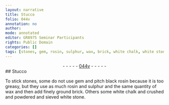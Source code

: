 ```yaml
---
layout: narrative
title: Stucco
folio: 044v
annotation: no
author:
mode: annotated
editor: GR8975 Seminar Participants
rights: Public Domain
categories: []
tags: [stones, gem, rosin, sulphur, wax, brick, white chalk, white stone]
---
```


 <div class="folio" align="center">- - - - - <a href="http://gallica.bnf.fr/ark:/12148/btv1b10500001g/f94.image" target="_blank">044v</a> - - - - - </div>   
## Stucco

 
To stick <span class="material">stones</span>, some do not use <span class="material">gem</span> and pitch black <span class="material">rosin</span> because it is too greasy, but they use as much rosin and <span class="material">sulphur</span> and the same quantity of <span class="material">wax</span> and then add finely ground <span class="material">brick</span>. Others some <span class="material">white chalk</span> and crushed and powdered and sieved <span class="material">white stone</span>.
 